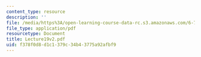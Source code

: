 ```yaml
---
content_type: resource
description: ''
file: /media/https%3A/open-learning-course-data-rc.s3.amazonaws.com/6-772-compound-semiconductor-devices-spring-2003/f378f0d8d1c1379c34b43775a92afbf9_Lecture19v2.pdf
file_type: application/pdf
resourcetype: Document
title: Lecture19v2.pdf
uid: f378f0d8-d1c1-379c-34b4-3775a92afbf9
---
```

